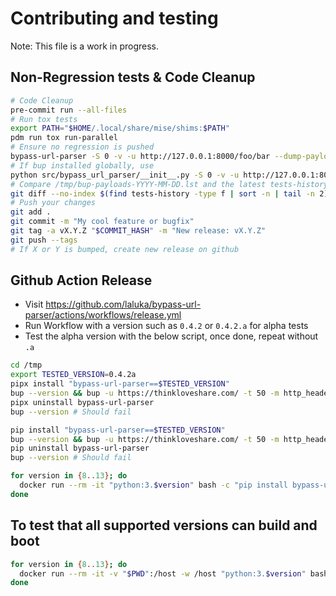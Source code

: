 # Contributing and testing

Note: This file is a work in progress.

## Non-Regression tests & Code Cleanup

```bash
# Code Cleanup
pre-commit run --all-files
# Run tox tests
export PATH="$HOME/.local/share/mise/shims:$PATH"
pdm run tox run-parallel
# Ensure no regression is pushed
bypass-url-parser -S 0 -v -u http://127.0.0.1:8000/foo/bar --dump-payloads > "tests-history/bup-payloads-$(date +'%Y-%m-%d').lst"
# If bup installed globally, use
python src/bypass_url_parser/__init__.py -S 0 -v -u http://127.0.0.1:8000/foo/bar --dump-payloads > "tests-history/bup-payloads-$(date +'%Y-%m-%d').lst"
# Compare /tmp/bup-payloads-YYYY-MM-DD.lst and the latest tests-history/bup-payloads-YYYY-MM-DD.lst
git diff --no-index $(find tests-history -type f | sort -n | tail -n 2)
# Push your changes
git add .
git commit -m "My cool feature or bugfix"
git tag -a vX.Y.Z "$COMMIT_HASH" -m "New release: vX.Y.Z"
git push --tags
# If X or Y is bumped, create new release on github
```

## Github Action Release

- Visit https://github.com/laluka/bypass-url-parser/actions/workflows/release.yml
- Run Workflow with a version such as `0.4.2` or `0.4.2.a` for alpha tests
- Test the alpha version with the below script, once done, repeat without `.a`

```bash
cd /tmp
export TESTED_VERSION=0.4.2a
pipx install "bypass-url-parser==$TESTED_VERSION"
bup --version && bup -u https://thinkloveshare.com/ -t 50 -m http_headers_scheme
pipx uninstall bypass-url-parser
bup --version # Should fail

pip install "bypass-url-parser==$TESTED_VERSION"
bup --version && bup -u https://thinkloveshare.com/ -t 50 -m http_headers_scheme
pip uninstall bypass-url-parser
bup --version # Should fail

for version in {8..13}; do
  docker run --rm -it "python:3.$version" bash -c "pip install bypass-url-parser==$TESTED_VERSION && bup --version && bup -u https://thinkloveshare.com/ -t 50 -m http_headers_scheme"
done
```

## To test that all supported versions can build and boot

```bash
for version in {8..13}; do
  docker run --rm -it -v "$PWD":/host -w /host "python:3.$version" bash -c 'git config --global --add safe.directory /host && PDM_BUILD_SCM_VERSION="$(git describe --abbrev=0)-dev" pip install . && bup -u https://thinkloveshare.com/ -t 50 -m http_headers_scheme'
done
```
